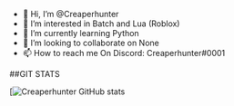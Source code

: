 - 👋 Hi, I’m @Creaperhunter
- 👀 I’m interested in Batch and Lua (Roblox)
- 🌱 I’m currently learning Python
- 💞️ I’m looking to collaborate on None
- 📫 How to reach me On Discord: Creaperhunter#0001

<!---
Creaperhunter/Creaperhunter is a ✨ special ✨ repository because its `README.md` (this file) appears on your GitHub profile.
You can click the Preview link to take a look at your changes.
--->

##GIT STATS

[![Creaperhunter GitHub stats](https://github-readme-stats.vercel.app/api?username=Creaperhunter&show_icons=true&?theme=radical)
